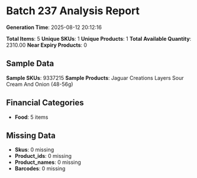 # Batch 237 Analysis Report

**Generation Time**: 2025-08-12 20:12:16

**Total Items**: 5
**Unique SKUs**: 1
**Unique Products**: 1
**Total Available Quantity**: 2310.00
**Near Expiry Products**: 0

## Sample Data
**Sample SKUs**: 9337215
**Sample Products**: Jaguar Creations Layers Sour Cream And Onion (48-56g)

## Financial Categories
- **Food**: 5 items

## Missing Data
- **Skus**: 0 missing
- **Product_ids**: 0 missing
- **Product_names**: 0 missing
- **Barcodes**: 0 missing

